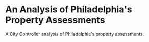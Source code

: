 # An Analysis of Philadelphia's Property Assessments

A City Controller analysis of Philadelphia's property assessments.
